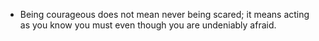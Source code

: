 - Being courageous does not mean never being scared; it means acting as you know you must even though you are undeniably afraid.